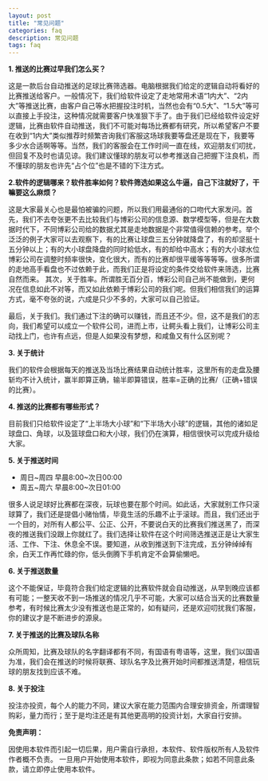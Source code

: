 ```yaml
---
layout: post
title: "常见问题"
categories: faq
description: 常见问题
tags: faq
---
```

<strong>1. 推送的比赛过早我们怎么买？</strong>

这是一款后台自动推送的足球比赛筛选器。电脑根据我们给定的逻辑自动将看好的比赛推送给客户。一般情况下，我们给软件设定了走地常用术语“1内大”、“2内大”等推送比赛，由客户自己等水把握投注时机，当然也会有“0.5大”、“1.5大”等可以直接上手投注，这种情况就需要客户快准狠下手了。由于我们已经给软件设定好逻辑，比赛由软件自动推送，我们不可能对每场比赛都有研究，所以希望客户不要在收到“1内大”类似推荐时频繁咨询我们客服这场球我要等盘还是现在下，我要等多少水合适啊等等。当然，我们的客服会在工作时间一直在线，欢迎朋友们叨扰，但回复不及时也请见谅。我们建议懂球的朋友可以参考推送自己把握下注良机，而不懂球的朋友也许先“占个位”也是不错的下注方式。

<strong>2.软件的逻辑哪来？软件胜率如何？软件筛选如果这么牛逼，自己下注就好了，干嘛要这么麻烦？</strong>

这是大家最关心也是最怕被骗的问题，所以我们用最通俗的口吻代大家发问。首先，我们不去夸张更不去比较我们与博彩公司的信息源、数学模型等，但是在大数据时代下，不同博彩公司给的数据尤其是走地数据是个非常值得信赖的参考。举个泛泛的例子大家可以去观察下，有的比赛让球盘三五分钟就降盘了，有的却坚挺十五分钟以上；有的大小球盘降盘的同时給低水，有的却给中高水；有的大小球水位博彩公司在调整时频率很快，变化很大，而有的比赛却很平缓等等等等。很多所谓的走地高手看盘也不过依赖于此，而我们正是将设定的条件交给软件来筛选，比赛自然而来。
其次，关于胜率。所谓胜无百分百，博彩公司自己尚不能做到，更何况在信息如此不对等，而又如此依赖于博彩公司的我们呢。但我们相信我们的运算方式，毫不夸张的说，六成是只少不多的，大家可以自己验证。

最后，关于我们。我们通过下注的确可以赚钱，而且还不少。但，这不是我们的志向，我们希望可以成立一个软件公司，进而上市，让鳄头看上我们，让博彩公司主动找上门，也许有点远，但是人如果没有梦想，和咸鱼又有什么区别呢？

<strong>3. 关于统计</strong>

我们的软件会根据每天的推送及当场比赛结果自动统计胜率，这里所有的走盘及腰斩均不计入统计，赢半即算正确，输半即算错误，胜率=正确的比赛/（正确+错误的比赛）。

<strong>4. 推送的比赛都有哪些形式？</strong>

目前我们只给软件设定了“上半场大小球”和“下半场大小球”的逻辑，其他的诸如足球盘口、角球，以及篮球盘口和大小球，我们仍在演算，相信很快可以完成升级给大家。

<strong>5. 关于推送时间</strong>

* 周日~周四  早晨8:00~次日00:00
* 周五~周六  早晨8:00~次日01:00

很多人说足球好比赛都在深夜，玩球也要在那个时间。如此话，大家就别工作只滚球算了，我们还是提倡小赌怡情，毕竟生活的乐趣不止于滚球。而且，我们还出于一个目的，对所有人都公平、公正、公开，不要说白天的比赛我们推送黑了，而深夜的推送我们没跟上你就红了。我们选择让软件在这个时间筛选推送正是让大家生活、工作、下注、休息全不误。要知道，从收到推送到下注完成，五分钟绰绰有余，白天工作再忙碌的你，低头倒腾下手机肯定不会算偷懒吧。

<strong>6. 关于推送数量</strong>

这个不能保证，毕竟符合我们给定逻辑的比赛软件就会自动推送，从早到晚应该都有可能；一整天收不到一场推送的情况几乎不可能，大家可以结合当天的比赛数量参考，有时候比赛太少没有推送也是正常的，如有疑问，还是欢迎叨扰我们客服，你的建议才是不断进步的源泉。

<strong>7. 关于推送的比赛及球队名称</strong>

众所周知，比赛及球队的名字翻译都有不同，有国语有粤语等，这里，我们以国语为准，我们会在推送的时候将联赛、球队名字及比赛开始时间都推送清楚，相信玩球的朋友找到应该不难。

<strong>8. 关于投注</strong>

投注亦投资，每个人的能力不同，建议大家在能力范围内合理安排资金，所谓理智购彩，量力而行；至于是均注还是有其他更高明的投资计划，大家自行安排。

<strong>免责声明：</strong>

因使用本软件而引起一切后果，用户需自行承担，本软件、软件版权所有人及软件作者概不负责。
一旦用户开始使用本软件，即视为同意此条款；如若不同意此条款，请立即停止使用本软件。